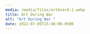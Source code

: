 ```yaml
---
media: /media/files/artboard-1.webp
title: Art During War
alt: "Art During War "
date: 2022-07-05T15:48:00-0500
---
```

